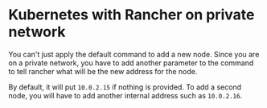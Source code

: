 Kubernetes with Rancher on private network
=========================================

You can't just apply the default command to add a new node. Since you are 
on a private network, you have to add another parameter to the command to
tell rancher what will be the new address for the node.

By default, it will put `10.0.2.15` if nothing is provided.
To add a second node, you will have to add another internal address such as 
`10.0.2.16`.